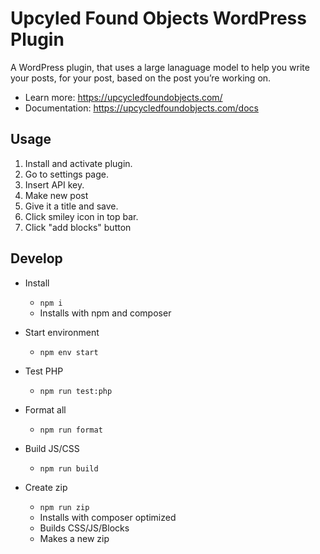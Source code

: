 # Upcyled Found Objects WordPress Plugin

A WordPress plugin, that uses a large lanaguage model to help you write your posts, for your post, based on the post you’re working on.

- Learn more: https://upcycledfoundobjects.com/
- Documentation: https://upcycledfoundobjects.com/docs

## Usage

1. Install and activate plugin.
1. Go to settings page.
1. Insert API key.
1. Make new post
1. Give it a title and save.
1. Click smiley icon in top bar.
1. Click "add blocks" button



## Develop

- Install
	- `npm i`
	- Installs with npm and composer
- Start environment
	- `npm env start`

- Test PHP
	- `npm run test:php`
- Format all
	- `npm run format`
- Build JS/CSS
	- `npm run build`
- Create zip
	- `npm run zip`
	- Installs with composer optimized
	- Builds CSS/JS/Blocks
	- Makes a new zip
